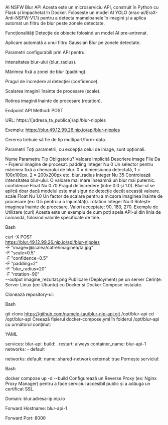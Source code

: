 AI NSFW Blur API
Acesta este un microserviciu API, construit în Python cu Flask și împachetat în Docker. Folosește un model AI YOLO (erax-ai/EraX-Anti-NSFW-V1.1) pentru a detecta mameloanele în imagini și a aplica automat un filtru de blur peste zonele detectate.

Funcționalități
Detecție de obiecte folosind un model AI pre-antrenat.

Aplicare automată a unui filtru Gaussian Blur pe zonele detectate.

Parametri configurabili prin API pentru:

Intensitatea blur-ului (blur_radius).

Mărimea fixă a zonei de blur (padding).

Pragul de încredere al detecției (confidence).

Scalarea imaginii înainte de procesare (scale).

Rotirea imaginii înainte de procesare (rotation).

Endpoint API
Method: POST

URL: https://[adresa_ta_publica]/api/blur-nipples

Exemplu: https://blur.49.12.99.26.nip.io/api/blur-nipples

Cererea trebuie să fie de tip multipart/form-data.

Parametri
Toți parametrii, cu excepția celui de image, sunt opționali.

Nume Parametru	Tip	Obligatoriu?	Valoare Implicită	Descriere
image	File	Da	-	Fișierul imagine de procesat.
padding	Integer	Nu	0	Un selector pentru mărimea fixă a chenarului de blur. 0 = dimensiunea detectată, 1 = 100x100px, 2 = 200x200px etc.
blur_radius	Integer	Nu	35	Controlează intensitatea blur-ului. O valoare mai mare înseamnă un blur mai puternic.
confidence	Float	Nu	0.70	Pragul de încredere (între 0.0 și 1.0). Blur-ul se aplică doar dacă modelul este mai sigur de detecție decât această valoare.
scale	Float	Nu	1.0	Un factor de scalare pentru a micșora imaginea înainte de procesare (ex: 0.5 pentru a o înjumătăți).
rotation	Integer	Nu	0	Rotește imaginea înainte de procesare. Valori acceptate: 90, 180, 270.
Exemplu de Utilizare (curl)
Acesta este un exemplu de cum poți apela API-ul din linia de comandă, folosind valorile specificate de tine.

Bash

curl -X POST \
  https://blur.49.12.99.26.nip.io/api/blur-nipples \
  -F "image=@/calea/catre/imaginea/ta.jpg" \
  -F "scale=0.5" \
  -F "confidence=0.5" \
  -F "padding=2" \
  -F "blur_radius=20" \
  -F "rotation=90" \
  --output imagine_rezultat.png
Publicare (Deployment) pe un server
Cerințe: Server Linux (ex: Ubuntu) cu Docker și Docker Compose instalate.

Clonează repository-ul:

Bash

git clone https://github.com/numele-tau/blur-nip-api.git /opt/blur-api
cd /opt/blur-api
Creează fișierul docker-compose.yml în folderul /opt/blur-api cu următorul conținut:

YAML

services:
  blur-api:
    build: .
    restart: always
    container_name: blur-api-1
    networks:
      - default

networks:
  default:
    name: shared-network
    external: true
Pornește serviciul:

Bash

docker compose up -d --build
Configurează un Reverse Proxy (ex: Nginx Proxy Manager) pentru a face serviciul accesibil public și a adăuga un certificat SSL.

Domain: blur.adresa-ip.nip.io

Forward Hostname: blur-api-1

Forward Port: 8000
